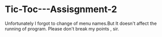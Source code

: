 # Tic-Toc---Assisgnment-2
Unfortunately I forgot to change of menu names.But It doesn't affect the running of program. Please don't break my points , sir.
